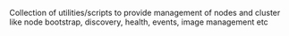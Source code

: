Collection of utilities/scripts to provide management of nodes and cluster like
 node bootstrap, discovery, health, events, image management etc
